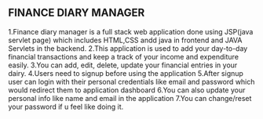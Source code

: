 FINANCE DIARY MANAGER
---------------------

1.Finance diary manager is a full stack web application done using JSP(java servlet page) which includes HTML,CSS andd java in frontend and JAVA Servlets in the backend.
2.This application is used to add your day-to-day financial transactions and keep a track of your income and expenditure easily.
3.You can add, edit, delete, update your financial entries in your dairy.
4.Users need to signup before using the application
5.After signup user can login with their personal credentials like email and password which would redirect them to application dashboard
6.You can also update your personal info like name and email in the application
7.You can change/reset your password if u feel like doing it.

